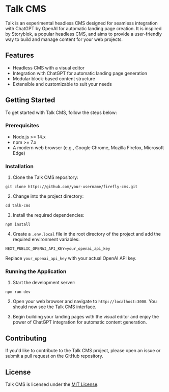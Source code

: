 # **Talk CMS**

Talk is an experimental headless CMS designed for seamless integration with ChatGPT by OpenAI for automatic landing page creation. It is inspired by Storyblok, a popular headless CMS, and aims to provide a user-friendly way to build and manage content for your web projects.

## **Features**

- Headless CMS with a visual editor
- Integration with ChatGPT for automatic landing page generation
- Modular block-based content structure
- Extensible and customizable to suit your needs

## **Getting Started**

To get started with Talk CMS, follow the steps below:

### **Prerequisites**

- Node.js >= 14.x
- npm >= 7.x
- A modern web browser (e.g., Google Chrome, Mozilla Firefox, Microsoft Edge)

### **Installation**

1. Clone the Talk CMS repository:

```
git clone https://github.com/your-username/firefly-cms.git
```

2. Change into the project directory:

```
cd talk-cms
```

3. Install the required dependencies:

```
npm install
```

4. Create a `.env.local` file in the root directory of the project and add the required environment variables:

```
NEXT_PUBLIC_OPENAI_API_KEY=your_openai_api_key
```

Replace `your_openai_api_key` with your actual OpenAI API key.

### **Running the Application**

1. Start the development server:

```
npm run dev
```

2. Open your web browser and navigate to `http://localhost:3000`. You should now see the Talk CMS interface.

3. Begin building your landing pages with the visual editor and enjoy the power of ChatGPT integration for automatic content generation.

## **Contributing**

If you'd like to contribute to the Talk CMS project, please open an issue or submit a pull request on the GitHub repository.

## **License**

Talk CMS is licensed under the [MIT License](LICENSE).